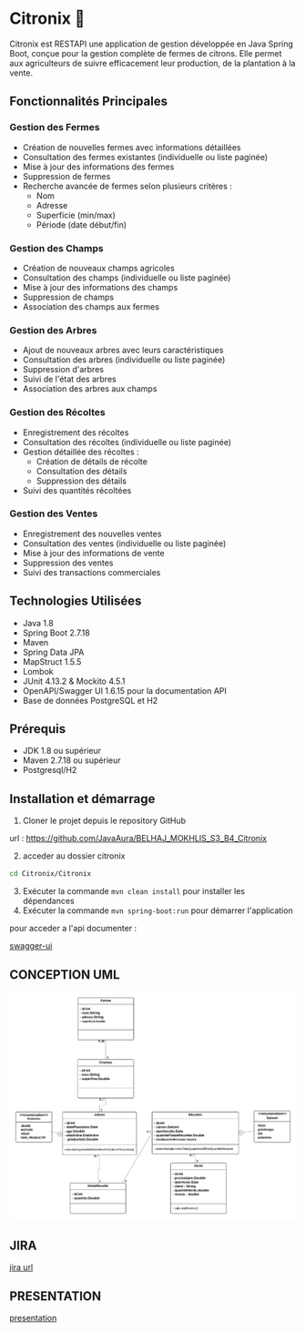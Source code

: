 # Citronix 🍋

Citronix est RESTAPI une application de gestion développée en Java Spring Boot, conçue pour la gestion complète de fermes de citrons. Elle permet aux agriculteurs de suivre efficacement leur production, de la plantation à la vente.

## Fonctionnalités Principales

### Gestion des Fermes

- Création de nouvelles fermes avec informations détaillées
- Consultation des fermes existantes (individuelle ou liste paginée)
- Mise à jour des informations des fermes
- Suppression de fermes
- Recherche avancée de fermes selon plusieurs critères :
  - Nom
  - Adresse
  - Superficie (min/max)
  - Période (date début/fin)

### Gestion des Champs

- Création de nouveaux champs agricoles
- Consultation des champs (individuelle ou liste paginée)
- Mise à jour des informations des champs
- Suppression de champs
- Association des champs aux fermes

### Gestion des Arbres

- Ajout de nouveaux arbres avec leurs caractéristiques
- Consultation des arbres (individuelle ou liste paginée)
- Suppression d'arbres
- Suivi de l'état des arbres
- Association des arbres aux champs

### Gestion des Récoltes

- Enregistrement des récoltes
- Consultation des récoltes (individuelle ou liste paginée)
- Gestion détaillée des récoltes :
  - Création de détails de récolte
  - Consultation des détails
  - Suppression des détails
- Suivi des quantités récoltées

### Gestion des Ventes

- Enregistrement des nouvelles ventes
- Consultation des ventes (individuelle ou liste paginée)
- Mise à jour des informations de vente
- Suppression des ventes
- Suivi des transactions commerciales

## Technologies Utilisées

- Java 1.8
- Spring Boot 2.7.18
- Maven
- Spring Data JPA
- MapStruct 1.5.5
- Lombok
- JUnit 4.13.2 & Mockito 4.5.1
- OpenAPI/Swagger UI 1.6.15 pour la documentation API
- Base de données PostgreSQL et H2

## Prérequis

- JDK 1.8 ou supérieur
- Maven 2.7.18 ou supérieur
- Postgresql/H2

## Installation et démarrage

1. Cloner le projet depuis le repository GitHub

url : https://github.com/JavaAura/BELHAJ_MOKHLIS_S3_B4_Citronix

2. acceder au dossier citronix
```bash
cd Citronix/Citronix
```

3. Exécuter la commande `mvn clean install` pour installer les dépendances
4. Exécuter la commande `mvn spring-boot:run` pour démarrer l'application

pour acceder a l'api documenter :


[swagger-ui](http://localhost:8080/swagger-ui/index.html)


## CONCEPTION UML

![diagramme class](https://raw.githubusercontent.com/JavaAura/BELHAJ_MOKHLIS_S3_B4_Citronix/main/Documment/diagramme-class.png)

## JIRA

[jira url](https://belhajmokhlis.atlassian.net/jira/software/projects/CIT/boards/204/backlog?epics=visible&versions=visible)

## PRESENTATION

[presentation](https://www.canva.com/design/DAGXrOb4tgk/ybf957YF6_SeHjAKQ76WHg/edit?utm_content=DAGXrOb4tgk&utm_campaign=designshare&utm_medium=link2&utm_source=sharebutton)






